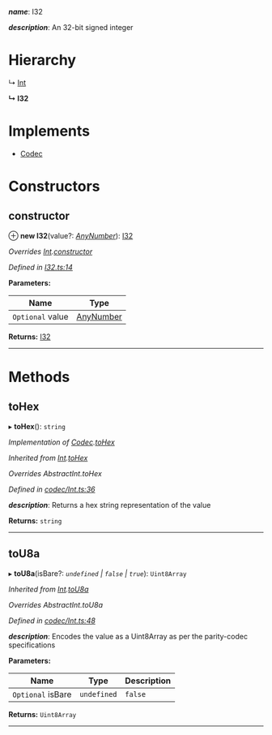

*__name__*: I32

*__description__*: An 32-bit signed integer

# Hierarchy

↳  [Int](_codec_int_.int.md)

**↳ I32**

# Implements

* [Codec](../interfaces/_types_.codec.md)

# Constructors

<a id="constructor"></a>

##  constructor

⊕ **new I32**(value?: *[AnyNumber](../modules/_types_.md#anynumber)*): [I32](_i32_.i32.md)

*Overrides [Int](_codec_int_.int.md).[constructor](_codec_int_.int.md#constructor)*

*Defined in [I32.ts:14](https://github.com/polkadot-js/api/blob/1edf7a0/packages/types/src/I32.ts#L14)*

**Parameters:**

| Name | Type |
| ------ | ------ |
| `Optional` value | [AnyNumber](../modules/_types_.md#anynumber) |

**Returns:** [I32](_i32_.i32.md)

___

# Methods

<a id="tohex"></a>

##  toHex

▸ **toHex**(): `string`

*Implementation of [Codec](../interfaces/_types_.codec.md).[toHex](../interfaces/_types_.codec.md#tohex)*

*Inherited from [Int](_codec_int_.int.md).[toHex](_codec_int_.int.md#tohex)*

*Overrides AbstractInt.toHex*

*Defined in [codec/Int.ts:36](https://github.com/polkadot-js/api/blob/1edf7a0/packages/types/src/codec/Int.ts#L36)*

*__description__*: Returns a hex string representation of the value

**Returns:** `string`

___
<a id="tou8a"></a>

##  toU8a

▸ **toU8a**(isBare?: *`undefined` | `false` | `true`*): `Uint8Array`

*Inherited from [Int](_codec_int_.int.md).[toU8a](_codec_int_.int.md#tou8a)*

*Overrides AbstractInt.toU8a*

*Defined in [codec/Int.ts:48](https://github.com/polkadot-js/api/blob/1edf7a0/packages/types/src/codec/Int.ts#L48)*

*__description__*: Encodes the value as a Uint8Array as per the parity-codec specifications

**Parameters:**

| Name | Type | Description |
| ------ | ------ | ------ |
| `Optional` isBare | `undefined` | `false` | `true` |  true when the value has none of the type-specific prefixes (internal) |

**Returns:** `Uint8Array`

___

